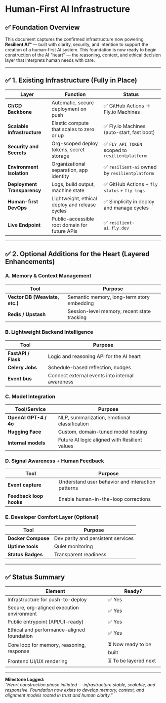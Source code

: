 <!-- Logged: 2025-04-17 06:27:44 -->
# Human-First AI Infrastructure

## ✅ Foundation Overview

This document captures the confirmed infrastructure now powering **Resilient AI™** — built with clarity, security, and intention to support the creation of a human-first AI system. This foundation is now ready to begin construction of the AI "heart" — the reasoning, context, and ethical decision layer that interprets human needs with care.

---

## ✅ 1. Existing Infrastructure (Fully in Place)

| Layer                        | Function                                           | Status |
|-----------------------------|----------------------------------------------------|--------|
| **CI/CD Backbone**          | Automatic, secure deployment on push              | ✅ GitHub Actions → Fly.io Machines |
| **Scalable Infrastructure** | Elastic compute that scales to zero or up         | ✅ Fly.io Machines (auto-start, fast boot) |
| **Security and Secrets**    | Org-scoped deploy tokens, secret storage          | ✅ `FLY_API_TOKEN` scoped to `resilientplatform` |
| **Environment Isolation**   | Organizational separation, app identity           | ✅ `resilient-ai` owned by `resilientplatform` |
| **Deployment Transparency** | Logs, build output, machine state                 | ✅ GitHub Actions + `fly status` + `fly logs` |
| **Human-first DevOps**      | Lightweight, ethical deploy and release cycles    | ✅ Simplicity in deploy and manage cycles |
| **Live Endpoint**           | Public-accessible root domain for future APIs     | ✅ `resilient-ai.fly.dev` |

---

## ✅ 2. Optional Additions for the Heart (Layered Enhancements)

### A. Memory & Context Management

| Tool                         | Purpose |
|------------------------------|---------|
| **Vector DB (Weaviate, etc.)** | Semantic memory, long-term story embedding |
| **Redis / Upstash**          | Session-level memory, recent state tracking |

### B. Lightweight Backend Intelligence

| Tool              | Purpose |
|-------------------|---------|
| **FastAPI / Flask** | Logic and reasoning API for the AI heart |
| **Celery Jobs**    | Schedule-based reflection, nudges |
| **Event bus**      | Connect external events into internal awareness |

### C. Model Integration

| Tool/Service         | Purpose |
|----------------------|---------|
| **OpenAI GPT-4 / 4o** | NLP, summarization, emotional classification |
| **Hugging Face**      | Custom, domain-tuned model hosting |
| **Internal models**   | Future AI logic aligned with Resilient values |

### D. Signal Awareness + Human Feedback

| Tool                    | Purpose |
|-------------------------|---------|
| **Event capture**       | Understand user behavior and interaction patterns |
| **Feedback loop hooks** | Enable human-in-the-loop corrections |

### E. Developer Comfort Layer (Optional)

| Tool               | Purpose |
|--------------------|---------|
| **Docker Compose** | Dev parity and persistent services |
| **Uptime tools**   | Quiet monitoring |
| **Status Badges**  | Transparent readiness |

---

## ✅ Status Summary

| Element                                      | Ready? |
|---------------------------------------------|--------|
| Infrastructure for push-to-deploy           | ✅ Yes |
| Secure, org-aligned execution environment    | ✅ Yes |
| Public entrypoint (API/UI-ready)            | ✅ Yes |
| Ethical and performance-aligned foundation  | ✅ Yes |
| Core loop for memory, reasoning, response   | ⏳ Now ready to be built |
| Frontend UI/UX rendering                    | ⏳ To be layered next |

---

**Milestone Logged:**  
_“Heart construction phase initiated — infrastructure stable, scalable, and responsive. Foundation now exists to develop memory, context, and alignment models rooted in trust and human clarity.”_
